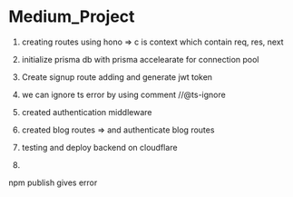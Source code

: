 # Medium_Project

1. creating routes using hono  => c is context which contain   req, res, next

2. initialize prisma db with prisma accelearate for connection pool

3. Create signup route adding and generate jwt token    

4. we can ignore ts error by using comment //@ts-ignore

5. created authentication middleware 
    
6. created blog routes => and authenticate blog routes

7. testing and deploy backend on cloudflare

8. 
npm publish gives error